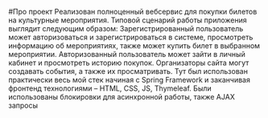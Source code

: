 #Про проект
	Реализован полноценный вебсервис для покупки билетов на культурные мероприятия. Типовой сценарий работы приложения выглядит следующим образом: Зарегистрированный пользователь может авторизоваться и зарегистрироваться в системе, просмотреть информацию об мероприятиях, также может купить билет в выбранном мероприятии. Авторизованный пользователь может зайти в личный кабинет и просмотреть историю покупок. Организаторы сайта могут создавать события, а также их просматривать. Тут был использован практически весь мой стек начиная с Spring Framework и заканчивая фронтенд технологиями – HTML, CSS, JS, Thymeleaf. Были использованы блокировки для асинхронной работы, также AJAX запросы
